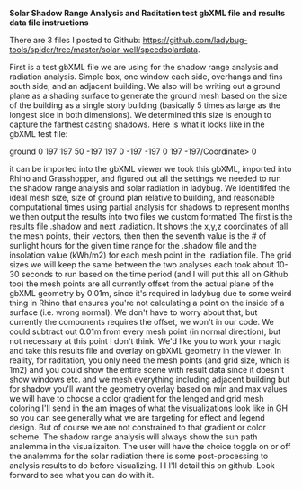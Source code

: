 
**Solar Shadow Range Analysis and Raditation test gbXML file and results data file instructions**

There are 3 files I posted to Github: https://github.com/ladybug-tools/spider/tree/master/solar-well/speedsolardata.

First is a test gbXML file we are using for the shadow range analysis and radiation analysis. Simple box, one window each side, overhangs and fins south side, and an adjacent building. We also will be writing out a ground plane as a shading surface to generate the ground mesh based on the size of the building as a single story building (basically 5 times as large as the longest side in both dimensions). We determined this size is enough to capture the farthest casting shadows. Here is what it looks like in the gbXML test file:

<Surface surfaceType="Shade" id="shade-9">
      <Name>ground</Name>
      <RectangularGeometry>
        <Azimuth>0</Azimuth>
      </RectangularGeometry>
      <PlanarGeometry>
        <PolyLoop>
          <CartesianPoint>
            <Coordinate>197</Coordinate>
            <Coordinate>197</Coordinate>
            <Coordinate>50</Coordinate>
          </CartesianPoint>
          <CartesianPoint>
            <Coordinate>-197</Coordinate>
            <Coordinate>197</Coordinate>
            <Coordinate>0</Coordinate>
          </CartesianPoint>
          <CartesianPoint>
            <Coordinate>-197</Coordinate>
            <Coordinate>-197</Coordinate>
            <Coordinate>0</Coordinate>
          </CartesianPoint>
          <CartesianPoint>
            <Coordinate>197</Coordinate>
            <Coordinate>-197/Coordinate>
            <Coordinate>0</Coordinate>
          </CartesianPoint>
        </PolyLoop>
      </PlanarGeometry>
    </Surface>




it can be imported into the gbXML viewer
we took this gbXML, imported into Rhino and Grasshopper, and figured out all the settings we needed to run the shadow range analysis and solar radiation in ladybug. We identififed the ideal mesh size, size of ground plan relative to building, and reasonable computational times using partial analysis for shadows to represent months
we then output the results into two files we custom formatted
The first is the results file .shadow and next .radiation. It shows the x,y,z coordinates of all the mesh points, their vectors, then then the seventh value is the # of sunlight hours for the given time range for the .shadow file and the insolation value (kWh/m2) for each mesh point in the .radiation file.
The grid sizes we will keep the same between the two analyses
each took about 10-30 seconds to run based on the time period
(and I will put this all on Github too)
the mesh points are all currently offset from the actual plane of the gbXML geometry by 0.01m, since it's required in ladybug due to some weird thing in Rhino that ensures you're not calculating a point on the inside of a surface (i.e. wrong normal). We don't have to worry about that, but currently the components requires the offset, we won't in our code. We could subtract out 0.01m from every mesh point (in normal direction), but not necessary at this point I don't think.
We'd like  you to work your magic and take this results file and overlay on gbXML geometry in the viewer. In reality, for raditation, you only need the mesh points (and grid size, which is  1m2) and you could show the entire scene with result data since it doesn't show windows etc. and we mesh everything including adjacent building
but for shadow you'll want the geometry overlay
based on min and max values we will have to choose a color gradient for the lenged and grid mesh coloring
I'll send in the am images of what the visualizations look like in GH so you can see generally what we are targeting for effect and legend design. But of course we are not constrained to that gradient or color scheme. The shadow range analysis will always show the sun path analemma in the visualizaiton. The user will have the choice toggle on or off the analemma for the solar radiation
there is some post-processing to analysis results to do before visualizing. I
I
I'll detail this on github. Look forward to see what you can do with it. 
